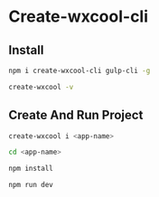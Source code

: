 # Create-wxcool-cli

## Install

```bash
npm i create-wxcool-cli gulp-cli -g

create-wxcool -v
```

## Create And Run Project

```bash
create-wxcool i <app-name>

cd <app-name>

npm install

npm run dev
```
